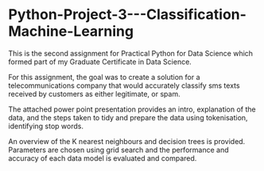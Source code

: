 # Python-Project-3---Classification-Machine-Learning

This is the second assignment for Practical Python for Data Science which formed part of my Graduate Certificate in Data Science.

For this assignment, the goal was to create a solution for a telecommunications company that would accurately classify sms texts received by customers as either legitimate, or spam.

The attached power point presentation provides an intro, explanation of the data, and the steps taken to tidy and prepare the data using tokenisation, identifying stop words.

An overview of the K nearest neighbours and decision trees is provided. Parameters are chosen using grid search and the performance and accuracy of each data model is evaluated and compared.
